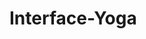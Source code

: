 <h1>Interface-Yoga<h1>
<br>
<img src"https://raw.githubusercontent.com/ViniFerAlbuquerque/Interface-Yoga/04d68bf6ecc2e92bb7096d2f48c6c29e90ecb530/Interface%20Yoga.png">
